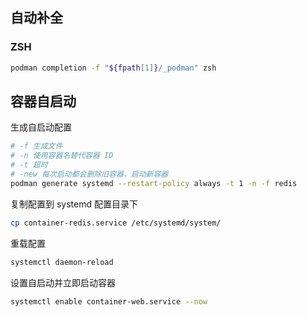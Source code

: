 ## 自动补全

### ZSH

```bash
podman completion -f "${fpath[1]}/_podman" zsh
```

## 容器自启动

生成自启动配置

```bash
# -f 生成文件
# -n 使用容器名替代容器 ID
# -t 超时
# -new 每次启动都会删除旧容器，启动新容器
podman generate systemd --restart-policy always -t 1 -n -f redis
```

复制配置到 systemd 配置目录下

```bash
cp container-redis.service /etc/systemd/system/
```

重载配置

```bash
systemctl daemon-reload
```

设置自启动并立即启动容器

```bash
systemctl enable container-web.service --now
```